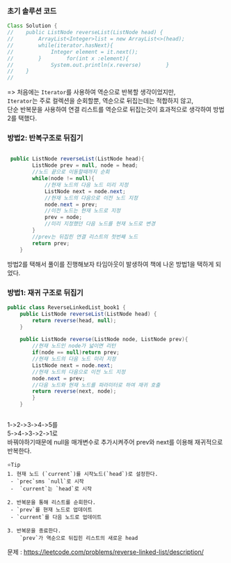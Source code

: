 
### 초기 솔루션 코드

```java
Class Solution {    
//    public ListNode reverseList(ListNode head) {        
//        ArrayList<Integer>list = new ArrayList<>(head);
//        while(iterator.hasNext){            
//            Integer element = it.next();    
//        }        for(int x :element){           
//            System.out.println(x.reverse)        }   
//    }
//


```

=> 처음에는 `Iterator`를 사용하여 역순으로 반복할 생각이었지만, \
`Iterator`는 주로 컬렉션을 순회할뿐, 역순으로 뒤집는데는 적합하지 않고, \
단순 반복문을 사용하여 연결 리스트를 역순으로 뒤집는것이 효과적으로 생각하여 방법 2를 택했다.



### 방법2: 반복구조로 뒤집기
```java

 public ListNode reverseList(ListNode head){
        ListNode prev = null, node = head;
        //노드 끝으로 이동할때까지 순회
        while(node != null){
            //현재 노드의 다음 노드 미리 지정
            ListNode next = node.next;
            //현재 노드의 다음으로 이전 노드 지정
            node.next = prev;
            //이전 노드는 현재 노드로 지정
            prev = node;
            //미리 지정했던 다음 노드를 현재 노드로 변경
        }
        //prev는 뒤집힌 연결 리스트의 첫번째 노드
        return prev;
    }

```
방법2를 택해서 풀이를 진행해보자 타임아웃이 발생하여 책에 나온 방법1을 택하게 되었다.



### 방법1: 재귀 구조로 뒤집기
```java
public class ReverseLinkedList_book1 {
    public ListNode reverseList(ListNode head) {
        return reverse(head, null);
    }

    public ListNode reverse(ListNode node, ListNode prev){
        //현재 노드인 node가 넓이면 리턴
        if(node == null)return prev;
        //현재 노드의 다음 노드 미리 지정
        ListNode next = node.next;
        //현재 노드의 다음으로 이전 노드 지정
        node.next = prev;
        //다음 노드와 현재 노드를 파라미터로 하여 재귀 호출
        return reverse(next, node);
        }
    }



```
1->2->3->4->5를 \
5->4->3->2->1로 \
바꿔야하기때문에 null을 매개변수로 추가시켜주어 prev와 next를 이용해 재귀적으로 반복한다.
```
⭐️Tip
1. 현재 노드 (`current`)를 시작노드(`head`)로 설정한다.
 - `prec`sms `null`로 시작
 -  `current`는 `head`로 시작
 
2. 반복문을 통해 리스트를 순회한다.
 - `prev`를 현재 노드로 업데이트
 - `current`를 다음 노드로 업데이트
 
3. 반복문을 종료한다.
    `prev`가 역순으로 뒤집힌 리스트의 새로운 head
```



문제 : https://leetcode.com/problems/reverse-linked-list/description/